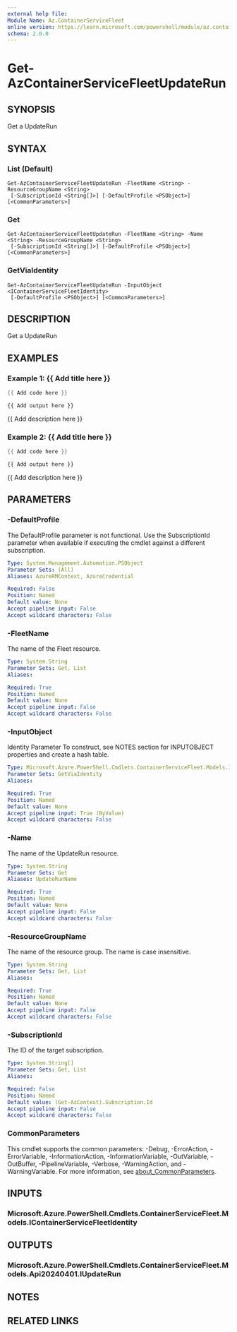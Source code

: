 ```yaml
---
external help file:
Module Name: Az.ContainerServiceFleet
online version: https://learn.microsoft.com/powershell/module/az.containerservicefleet/get-azcontainerservicefleetupdaterun
schema: 2.0.0
---
```


# Get-AzContainerServiceFleetUpdateRun

## SYNOPSIS
Get a UpdateRun

## SYNTAX

### List (Default)
```
Get-AzContainerServiceFleetUpdateRun -FleetName <String> -ResourceGroupName <String>
 [-SubscriptionId <String[]>] [-DefaultProfile <PSObject>] [<CommonParameters>]
```

### Get
```
Get-AzContainerServiceFleetUpdateRun -FleetName <String> -Name <String> -ResourceGroupName <String>
 [-SubscriptionId <String[]>] [-DefaultProfile <PSObject>] [<CommonParameters>]
```

### GetViaIdentity
```
Get-AzContainerServiceFleetUpdateRun -InputObject <IContainerServiceFleetIdentity>
 [-DefaultProfile <PSObject>] [<CommonParameters>]
```

## DESCRIPTION
Get a UpdateRun

## EXAMPLES

### Example 1: {{ Add title here }}
```powershell
{{ Add code here }}
```

```output
{{ Add output here }}
```

{{ Add description here }}

### Example 2: {{ Add title here }}
```powershell
{{ Add code here }}
```

```output
{{ Add output here }}
```

{{ Add description here }}

## PARAMETERS

### -DefaultProfile
The DefaultProfile parameter is not functional.
Use the SubscriptionId parameter when available if executing the cmdlet against a different subscription.

```yaml
Type: System.Management.Automation.PSObject
Parameter Sets: (All)
Aliases: AzureRMContext, AzureCredential

Required: False
Position: Named
Default value: None
Accept pipeline input: False
Accept wildcard characters: False
```

### -FleetName
The name of the Fleet resource.

```yaml
Type: System.String
Parameter Sets: Get, List
Aliases:

Required: True
Position: Named
Default value: None
Accept pipeline input: False
Accept wildcard characters: False
```

### -InputObject
Identity Parameter
To construct, see NOTES section for INPUTOBJECT properties and create a hash table.

```yaml
Type: Microsoft.Azure.PowerShell.Cmdlets.ContainerServiceFleet.Models.IContainerServiceFleetIdentity
Parameter Sets: GetViaIdentity
Aliases:

Required: True
Position: Named
Default value: None
Accept pipeline input: True (ByValue)
Accept wildcard characters: False
```

### -Name
The name of the UpdateRun resource.

```yaml
Type: System.String
Parameter Sets: Get
Aliases: UpdateRunName

Required: True
Position: Named
Default value: None
Accept pipeline input: False
Accept wildcard characters: False
```

### -ResourceGroupName
The name of the resource group.
The name is case insensitive.

```yaml
Type: System.String
Parameter Sets: Get, List
Aliases:

Required: True
Position: Named
Default value: None
Accept pipeline input: False
Accept wildcard characters: False
```

### -SubscriptionId
The ID of the target subscription.

```yaml
Type: System.String[]
Parameter Sets: Get, List
Aliases:

Required: False
Position: Named
Default value: (Get-AzContext).Subscription.Id
Accept pipeline input: False
Accept wildcard characters: False
```

### CommonParameters
This cmdlet supports the common parameters: -Debug, -ErrorAction, -ErrorVariable, -InformationAction, -InformationVariable, -OutVariable, -OutBuffer, -PipelineVariable, -Verbose, -WarningAction, and -WarningVariable. For more information, see [about_CommonParameters](http://go.microsoft.com/fwlink/?LinkID=113216).

## INPUTS

### Microsoft.Azure.PowerShell.Cmdlets.ContainerServiceFleet.Models.IContainerServiceFleetIdentity

## OUTPUTS

### Microsoft.Azure.PowerShell.Cmdlets.ContainerServiceFleet.Models.Api20240401.IUpdateRun

## NOTES

## RELATED LINKS

